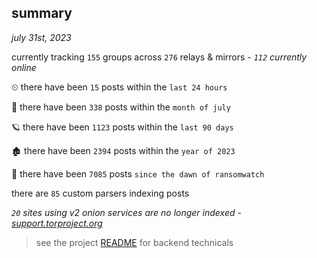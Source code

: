 
## summary
_july 31st, 2023_

currently tracking `155` groups across `276` relays & mirrors - _`112` currently online_

⏲ there have been `15` posts within the `last 24 hours`

🦈 there have been `338` posts within the `month of july`

🪐 there have been `1123` posts within the `last 90 days`

🏚 there have been `2394` posts within the `year of 2023`

🦕 there have been `7085` posts `since the dawn of ransomwatch`

there are `85` custom parsers indexing posts

_`20` sites using v2 onion services are no longer indexed - [support.torproject.org](https://support.torproject.org/onionservices/v2-deprecation/)_

> see the project [README](https://github.com/joshhighet/ransomwatch#ransomwatch--) for backend technicals
